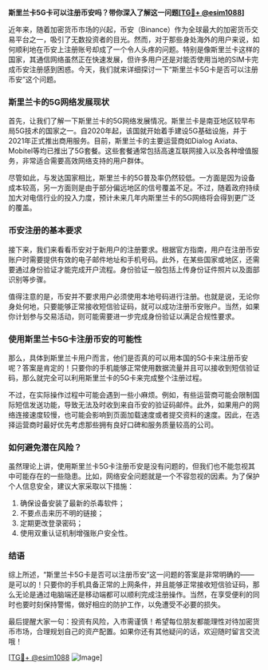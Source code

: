 **斯里兰卡5G卡可以注册币安吗？带你深入了解这一问题[[TG💪+ @esim1088](https://t.me/s/esim1088)]**

近年来，随着加密货币市场的兴起，币安（Binance）作为全球最大的加密货币交易平台之一，吸引了无数投资者的目光。然而，对于那些身处海外的用户来说，如何顺利地在币安上注册账号却成了一个令人头疼的问题。特别是像斯里兰卡这样的国家，其通信网络虽然正在快速发展，但许多用户还是对能否使用当地的SIM卡完成币安注册感到困惑。今天，我们就来详细探讨一下“斯里兰卡5G卡是否可以注册币安”这个问题。

### 斯里兰卡的5G网络发展现状

首先，让我们了解一下斯里兰卡的5G网络发展情况。斯里兰卡是南亚地区较早布局5G技术的国家之一。自2020年起，该国就开始着手建设5G基础设施，并于2021年正式推出商用服务。目前，斯里兰卡的主要运营商如Dialog Axiata、Mobitel等均已推出了5G套餐。这些套餐通常包括高速互联网接入以及各种增值服务，非常适合需要高效网络支持的用户群体。

尽管如此，与发达国家相比，斯里兰卡的5G普及率仍然较低。一方面是因为设备成本较高，另一方面则是由于部分偏远地区的信号覆盖不足。不过，随着政府持续加大对电信行业的投入力度，预计未来几年内斯里兰卡的5G网络将会得到更广泛的覆盖。

### 币安注册的基本要求

接下来，我们来看看币安对于新用户的注册要求。根据官方指南，用户在注册币安账户时需要提供有效的电子邮件地址和手机号码。此外，在某些国家或地区，还需要通过身份验证才能完成开户流程。身份验证一般包括上传身份证件照片以及面部识别等步骤。

值得注意的是，币安并不要求用户必须使用本地号码进行注册。也就是说，无论你身处何地，只要能够正常接收短信验证码，就可以成功注册币安账户。当然，如果你计划参与交易活动，则可能需要进一步完成身份验证以满足合规性要求。

### 使用斯里兰卡5G卡注册币安的可能性

那么，具体到斯里兰卡用户而言，他们是否真的可以用本国的5G卡来注册币安呢？答案是肯定的！只要你的手机能够正常使用数据流量并且可以接收到短信验证码，那么就完全可以利用斯里兰卡的5G卡来完成整个注册过程。

不过，在实际操作过程中可能会遇到一些小麻烦。例如，有些运营商可能会限制国际短信发送功能，导致无法及时收到来自币安的验证码邮件。此外，如果用户的网络连接速度较慢，也可能会影响到页面加载速度或者提交资料的速度。因此，在选择运营商时最好优先考虑那些拥有良好口碑和服务质量较高的公司。

### 如何避免潜在风险？

虽然理论上讲，使用斯里兰卡5G卡注册币安是没有问题的，但我们也不能忽视其中可能存在的一些隐患。比如，网络安全问题就是一个不容忽视的因素。为了保护个人信息安全，建议大家采取以下措施：

1. 确保设备安装了最新的杀毒软件；
2. 不要点击来历不明的链接；
3. 定期更改登录密码；
4. 使用双重认证机制增强账户安全性。

### 结语

综上所述，“斯里兰卡5G卡是否可以注册币安”这一问题的答案是非常明确的——是可以的！只要你的手机具备正常的上网条件，并且能够正常接收短信验证码，那么无论是通过电脑端还是移动端都可以顺利完成注册操作。当然，在享受便利的同时也要时刻保持警惕，做好相应的防护工作，以免遭受不必要的损失。

最后提醒大家一句：投资有风险，入市需谨慎！希望每位朋友都能理性对待加密货币市场，合理规划自己的资产配置。如果你还有其他疑问的话，欢迎随时留言交流哦！

[[TG💪+ @esim1088](https://t.me/s/esim1088) ![Image](https://i.postimg.cc/4NQfJmqS/Snipaste-2025-05-13-00-14-12.png)]